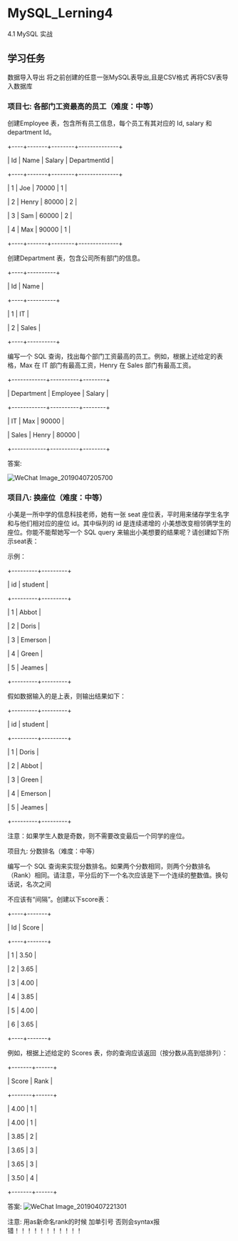 # MySQL_Lerning4

4.1 MySQL 实战

## 学习任务

数据导入导出 将之前创建的任意一张MySQL表导出,且是CSV格式 再将CSV表导入数据库

### 项目七: 各部门工资最高的员工（难度：中等）

创建Employee 表，包含所有员工信息，每个员工有其对应的 Id, salary 和 department Id。

+----+-------+--------+--------------+

| Id | Name  | Salary | DepartmentId |

+----+-------+--------+--------------+

| 1  | Joe   | 70000  | 1            |

| 2  | Henry | 80000  | 2            |

| 3  | Sam   | 60000  | 2            |

| 4  | Max   | 90000  | 1            |

+----+-------+--------+--------------+

创建Department 表，包含公司所有部门的信息。

+----+----------+

| Id | Name     |

+----+----------+

| 1  | IT       |

| 2  | Sales    |

+----+----------+

编写一个 SQL 查询，找出每个部门工资最高的员工。例如，根据上述给定的表格，Max 在 IT 部门有最高工资，Henry 在 Sales 部门有最高工资。

+------------+----------+--------+

| Department | Employee | Salary |

+------------+----------+--------+

| IT         | Max      | 90000  |

| Sales      | Henry    | 80000  |

+------------+----------+--------+

答案:

![WeChat Image_20190407205700](https://user-images.githubusercontent.com/43989688/55688366-036e0400-5978-11e9-8c1c-fa52a94f1cc0.png)

### 项目八: 换座位（难度：中等）
小美是一所中学的信息科技老师，她有一张 seat 座位表，平时用来储存学生名字和与他们相对应的座位 id。其中纵列的 id 是连续递增的 小美想改变相邻俩学生的座位。你能不能帮她写一个 SQL query 来输出小美想要的结果呢？请创建如下所示seat表：

示例：

+---------+---------+

|    id   | student |

+---------+---------+

|    1    | Abbot   |

|    2    | Doris   |

|    3    | Emerson |

|    4    | Green   |

|    5    | Jeames  |

+---------+---------+

假如数据输入的是上表，则输出结果如下：

+---------+---------+

|    id   | student |

+---------+---------+

|    1    | Doris   |

|    2    | Abbot  |

|    3    | Green   |

|    4    | Emerson |

|    5    | Jeames  |

+---------+---------+

注意：如果学生人数是奇数，则不需要改变最后一个同学的座位。

项目九:  分数排名（难度：中等）

编写一个 SQL 查询来实现分数排名。如果两个分数相同，则两个分数排名（Rank）相同。请注意，平分后的下一个名次应该是下一个连续的整数值。换句话说，名次之间

不应该有“间隔”。创建以下score表：

+----+-------+

| Id | Score |

+----+-------+

| 1  | 3.50  |

| 2  | 3.65  |

| 3  | 4.00  |

| 4  | 3.85  |

| 5  | 4.00  |

| 6  | 3.65  |

+----+-------+

例如，根据上述给定的 Scores 表，你的查询应该返回（按分数从高到低排列）：

+-------+------+

| Score | Rank |

+-------+------+

| 4.00  | 1    |

| 4.00  | 1    |

| 3.85  | 2    |

| 3.65  | 3    |

| 3.65  | 3    |

| 3.50  | 4    |

+-------+------+

答案: ![WeChat Image_20190407221301](https://user-images.githubusercontent.com/43989688/55689236-61074e00-5982-11e9-9f13-7713f683bb69.png)

注意: 用as新命名rank的时候 加单引号 否则会syntax报错！！！！！！！！！！！

